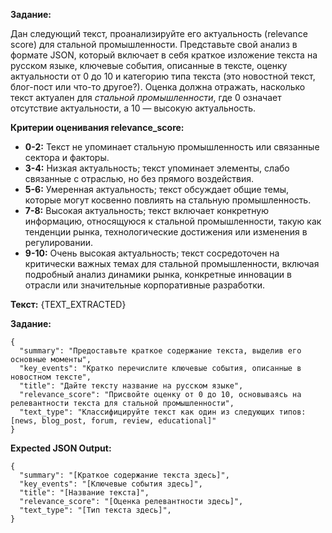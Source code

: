 **Задание:**

Дан следующий текст, проанализируйте его актуальность (relevance score) для стальной промышленности. Представьте свой анализ в формате JSON, который включает в себя краткое изложение текста на русском языке, ключевые события, описанные в тексте, оценку актуальности от 0 до 10 и категорию типа текста (это новостной текст, блог-пост или что-то другое?). Оценка должна отражать, насколько текст актуален для *стальной промышленности*, где 0 означает отсутствие актуальности, а 10 — высокую актуальность.

**Критерии оценивания relevance_score:**
- **0-2:** Текст не упоминает стальную промышленность или связанные сектора и факторы.
- **3-4:** Низкая актуальность; текст упоминает элементы, слабо связанные с отраслью, но без прямого воздействия.
- **5-6:** Умеренная актуальность; текст обсуждает общие темы, которые могут косвенно повлиять на стальную промышленность.
- **7-8:** Высокая актуальность; текст включает конкретную информацию, относящуюся к стальной промышленности, такую как тенденции рынка, технологические достижения или изменения в регулировании.
- **9-10:** Очень высокая актуальность; текст сосредоточен на критически важных темах для стальной промышленности, включая подробный анализ динамики рынка, конкретные инновации в отрасли или значительные корпоративные разработки.

**Текст:**
{TEXT_EXTRACTED}

**Задание:**
```
{
  "summary": "Предоставьте краткое содержание текста, выделив его основные моменты",
  "key_events": "Кратко перечислите ключевые события, описанные в новостном тексте",
  "title": "Дайте тексту название на русском языке",
  "relevance_score": "Присвойте оценку от 0 до 10, основываясь на релевантности текста для стальной промышленности",
  "text_type": "Классифицируйте текст как один из следующих типов: [news, blog_post, forum, review, educational]"
}
```

**Expected JSON Output:**
```
{
  "summary": "[Краткое содержание текста здесь]",
  "key_events": "[Ключевые события здесь]",
  "title": "[Название текста]",
  "relevance_score": "[Оценка релевантности здесь]",
  "text_type": "[Тип текста здесь]",
}
```